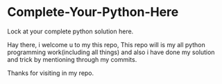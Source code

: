 # Complete-Your-Python-Here
Lock at your complete python solution here.

Hay there, i welcome u to my this repo, 
This repo will is my all python programming work(including all things) and also  i have done my solution and trick by mentioning through my commits.

Thanks for visiting in my repo.
